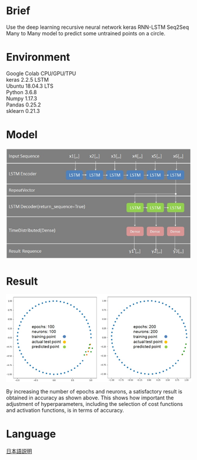 # Brief
 Use the deep learning recursive neural network keras RNN-LSTM Seq2Seq Many to Many model to predict some untrained points on a circle.

# Environment
Google Colab CPU/GPU/TPU<br>
keras 2.2.5 LSTM<br>
Ubuntu 18.04.3 LTS<br>
Python 3.6.8<br>
Numpy 1.17.3<br>
Pandas 0.25.2<br>
sklearn 0.21.3

# Model
![alt text](https://github.com/soarbear/lstm_seq2seq_model_prediction/blob/master/lstm_seq2seq_model.jpg)

# Result
![alt text](https://github.com/soarbear/lstm_seq2seq_model_prediction/blob/master/lstm_seq2seq_model_prediction.jpg)

By increasing the number of epochs and neurons, a satisfactory result is obtained in accuracy as shown above. This shows how important the adjustment of hyperparameters, including the selection of cost functions and activation functions, is in terms of accuracy.

# Language
<a href="https://memo.soarcloud.com/lstm-seq2seq%e3%83%a2%e3%83%87%e3%83%ab%e5%ae%9f%e8%a3%85/">日本語説明</a>
